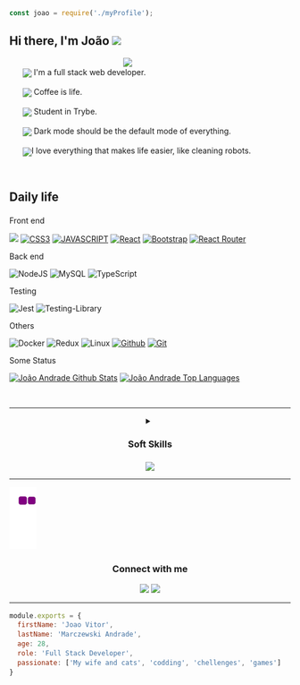 
```javascript
const joao = require('./myProfile');
```

<h2 align="left"> Hi there, I'm João <img src="https://media.giphy.com/media/26Fxy3Iz1ari8oytO/giphy.gif" width="50"/> </h2> 

<ul width="50%">
  <img src="https://media.giphy.com/media/zhYSVCirREeIZtONCI/giphy.gif" align="right" width="300"/>
  <br/>
   <img src="https://media.giphy.com/media/M4NykXxUE0HAcK7UJ6/giphy.gif" width="30" align="center"/> I'm a full stack web developer.<br/><br/>
   <img src="https://media.giphy.com/media/RkuKQK05T9jwThZs04/giphy.gif" width="30" align="center"/> Coffee is life.<br/><br/>
   <img src="https://media.giphy.com/media/fYSnHlufseco8Fh93Z/giphy.gif" width="30" align="center"/> Student in Trybe. <br/><br/>
   <img src="https://media.giphy.com/media/KxzLgj2R2rneCZ8rvE/giphy.gif" width="30" align="center"/> Dark mode should be the default mode of everything.<br/><br/>
   <img src="https://media.giphy.com/media/U2luCWXZjp4Ov9Tl48/giphy.gif" width="30" align="center"/>I love everything that makes life easier, like cleaning robots.
</ul>

<br/>

## <p align="left">Daily life</p>

#### <div text-align="center">
  Front end
  
  [![](https://img.shields.io/badge/HTML5-E34F26?style=for-the-badge&logo=html5&logoColor=white)]()
  [![CSS3](https://img.shields.io/badge/CSS3-1572B6?style=for-the-badge&logo=css3&logoColor=white)]()
  [![JAVASCRIPT](https://img.shields.io/badge/JavaScript-F7DF1E?style=for-the-badge&logo=javascript&logoColor=black)]()
  [![React](https://img.shields.io/badge/React-20232A?style=for-the-badge&logo=react&logoColor=61DAFB)]()
  [![Bootstrap](https://img.shields.io/badge/Bootstrap-563D7C?style=for-the-badge&logo=bootstrap&logoColor=white)]()
  [![React Router](https://img.shields.io/badge/React_Router-CA4245?style=for-the-badge&logo=react-router&logoColor=white)]()
  
  Back end
  
  ![NodeJS](https://img.shields.io/badge/node.js-6DA55F?style=for-the-badge&logo=node.js&logoColor=white)
  ![MySQL](https://img.shields.io/badge/mysql-%2300f.svg?style=for-the-badge&logo=mysql&logoColor=white)
  ![TypeScript](https://img.shields.io/badge/typescript-%23007ACC.svg?style=for-the-badge&logo=typescript&logoColor=white)
  
  Testing
  
  ![Jest](https://img.shields.io/badge/-jest-%23C21325?style=for-the-badge&logo=jest&logoColor=white)
  ![Testing-Library](https://img.shields.io/badge/-TestingLibrary-%23E33332?style=for-the-badge&logo=testing-library&logoColor=white)
  
  Others
  
  ![Docker](https://img.shields.io/badge/docker-%230db7ed.svg?style=for-the-badge&logo=docker&logoColor=white)
  ![Redux](https://img.shields.io/badge/redux-%23593d88.svg?style=for-the-badge&logo=redux&logoColor=white)
  ![Linux](https://img.shields.io/badge/Linux-FCC624?style=for-the-badge&logo=linux&logoColor=black)
  [![Github](https://img.shields.io/badge/GitHub-100000?style=for-the-badge&logo=github&logoColor=white)]()
  [![Git](https://img.shields.io/badge/GIT-E44C30?style=for-the-badge&logo=git&logoColor=white)]()
  
  Some Status
  
  <a href="https://github.com/JoaoAndradee/github-readme-stats"><img height="165em" alt="João Andrade Github Stats" src="https://github-readme-stats-sigma-five.vercel.app/api?username=JoaoAndradee&show_icons=true&count_private=true&theme=react&hide_border=true&bg_color=0D1117" /></a>
  <a href="https://github.com/JoaoAndradee/github-readme-stats"><img height="165em" alt="João Andrade Top Languages" src="https://github-readme-stats-sigma-five.vercel.app/api/top-langs/?username=JoaoAndradee&langs_count=8&count_private=true&layout=compact&theme=react&hide_border=true&bg_color=0D1117"/>
	</a>
  
</div>
<br>
<hr>
<div align="center">
    <details>
      <summary><h3>Soft Skills</h3> <img src="https://media.giphy.com/media/l4HogV6533Je2oG40/giphy.gif" width="80px" align="middle" /></summary>
     <p>Flexibility, Communication, Time Management, Collaboration, Empathy</p>
    </details>
</div>
<hr>

![snake gif](https://github.com/JoaoAndradee/JoaoAndradee/blob/output/github-contribution-grid-snake.gif)

<h3 align="center">Connect with me </h3>
<div align="center">
  <a href = "mailto:joao.dev94@gmail.com"><img src="https://img.shields.io/badge/-Gmail-%23333?style=for-the-badge&logo=gmail&logoColor=white" target="_blank"></a>
  <a href="https://www.linkedin.com/in/jo%C3%A3o-vitor-marczewski-andrade-637174187/" target="_blank"><img src="https://img.shields.io/badge/-LinkedIn-%230077B5?style=for-the-badge&logo=linkedin&logoColor=white" target="_blank"></a> 
</div>

<hr>

```javascript
module.exports = {
  firstName: 'Joao Vitor',
  lastName: 'Marczewski Andrade',
  age: 28,
  role: 'Full Stack Developer',
  passionate: ['My wife and cats', 'codding', 'chellenges', 'games']
}
```
